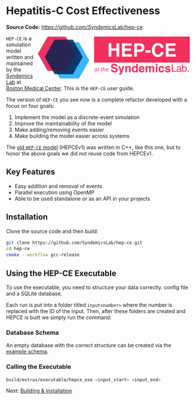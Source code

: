 # Hepatitis-C Cost Effectiveness

**Source Code:** https://github.com/SyndemicsLab/hep-ce

<a href="https://www.syndemicslab.org/hep-ce"><img align="right" src="HEPCE_logo.png" alt="HEPCE Logo" height="120" /></a>

`HEP-CE` is a simulation model written and maintained by the [Syndemics Lab](https://www.syndemicslab.org) at [Boston Medical Center](https://bmc.org).
This is the `HEP-CE` user guide.

The version of `HEP-CE` you see now is a complete refactor developed with a focus on four goals:

1. Implement the model as a discrete-event simulation
2. Improve the maintainability of the model
3. Make adding/removing events easier
4. Make building the model easier across systems

The [old `HEP-CE` model](https://github.com/SyndemicsLab/hep-ce-v1) (HEPCEv1) was written in C++, like this one, but to honor the above goals we did not reuse code from HEPCEv1.

## Key Features

- Easy addition and removal of events
- Parallel execution using OpenMP
- Able to be used standalone or as an API in your projects

## Installation

Clone the source code and then build:
```bash
git clone https://github.com/SyndemicsLab/hep-ce.git
cd hep-ce
cmake --workflow gcc-release
```

## Using the HEP-CE Executable

To use the executable, you need to structure your data correctly. config file and a SQLite database.

Each run is put into a folder titled `input<number>` where the number is replaced with the ID of the input. Then, after these folders are created and HEPCE is built we simply run the command:

### Database Schema

An empty database with the correct structure can be created via the [example schema](https://github.com/SyndemicsLab/hep-ce/tree/main/extras/examples/inputs.db.sql).

### Calling the Executable

```bash
build/extras/executable/hepce_exe <input_start> <input_end>
```

Next: [Building & Installation](installation.md)
